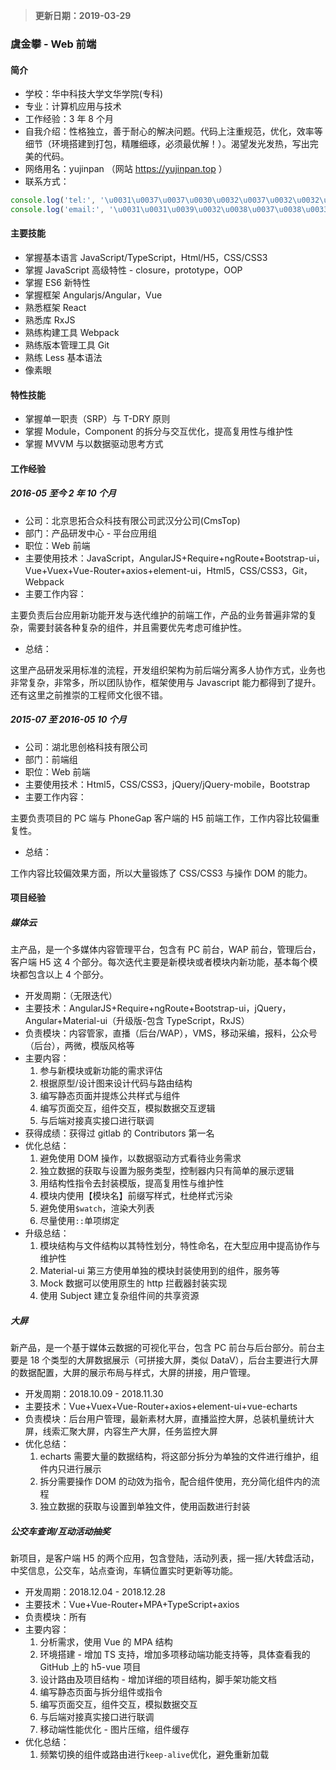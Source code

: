 > **更新日期：2019-03-29**

### 虞金攀 - Web 前端

#### 简介

- 学校：华中科技大学文华学院(专科)
- 专业：计算机应用与技术
- 工作经验：3 年 8 个月
- 自我介绍：性格独立，善于耐心的解决问题。代码上注重规范，优化，效率等细节（环境搭建到打包，精雕细琢，必须最优解！）。渴望发光发热，写出完美的代码。
- 网络用名：yujinpan （网站 https://yujinpan.top ）
- 联系方式：

```js
console.log('tel:', '\u0031\u0037\u0037\u0030\u0032\u0037\u0032\u0032\u0030\u0037\u0032');
console.log('email:', '\u0031\u0031\u0039\u0032\u0038\u0037\u0038\u0033\u0039\u0030\u0040\u0071\u0071\u002e\u0063\u006f\u006d');
```

#### 主要技能

- 掌握基本语言 JavaScript/TypeScript，Html/H5，CSS/CSS3
- 掌握 JavaScript 高级特性 - closure，prototype，OOP
- 掌握 ES6 新特性
- 掌握框架 Angularjs/Angular，Vue
- 熟悉框架 React
- 熟悉库 RxJS
- 熟练构建工具 Webpack
- 熟练版本管理工具 Git
- 熟练 Less 基本语法
- 像素眼

#### 特性技能

- 掌握单一职责（SRP）与 T-DRY 原则
- 掌握 Module，Component 的拆分与交互优化，提高复用性与维护性
- 掌握 MVVM 与以数据驱动思考方式

#### 工作经验

##### 2016-05 至今 2 年 10 个月

- 公司：北京思拓合众科技有限公司武汉分公司(CmsTop)
- 部门：产品研发中心 - 平台应用组
- 职位：Web 前端
- 主要使用技术：JavaScript，AngularJS+Require+ngRoute+Bootstrap-ui，Vue+Vuex+Vue-Router+axios+element-ui，Html5，CSS/CSS3，Git，Webpack
- 主要工作内容：

主要负责后台应用新功能开发与迭代维护的前端工作，产品的业务普遍非常的复杂，需要封装各种复杂的组件，并且需要优先考虑可维护性。

- 总结：

这里产品研发采用标准的流程，开发组织架构为前后端分离多人协作方式，业务也非常复杂，非常多，所以团队协作，框架使用与 Javascript 能力都得到了提升。还有这里之前推崇的工程师文化很不错。

##### 2015-07 至 2016-05 10 个月

- 公司：湖北思创格科技有限公司
- 部门：前端组
- 职位：Web 前端
- 主要使用技术：Html5，CSS/CSS3，jQuery/jQuery-mobile，Bootstrap
- 主要工作内容：

主要负责项目的 PC 端与 PhoneGap 客户端的 H5 前端工作，工作内容比较偏重复性。

- 总结：

工作内容比较偏效果方面，所以大量锻炼了 CSS/CSS3 与操作 DOM 的能力。

#### 项目经验

##### 媒体云

主产品，是一个多媒体内容管理平台，包含有 PC 前台，WAP 前台，管理后台，客户端 H5 这 4 个部分。每次迭代主要是新模块或者模块内新功能，基本每个模块都包含以上 4 个部分。

- 开发周期：（无限迭代）
- 主要技术：AngularJS+Require+ngRoute+Bootstrap-ui，jQuery，Angular+Material-ui（升级版-包含 TypeScript，RxJS）
- 负责模块：内容管家，直播（后台/WAP），VMS，移动采编，报料，公众号（后台），两微，模版风格等
- 主要内容：
  1. 参与新模块或新功能的需求评估
  2. 根据原型/设计图来设计代码与路由结构
  3. 编写静态页面并提炼公共样式与组件
  4. 编写页面交互，组件交互，模拟数据交互逻辑
  5. 与后端对接真实接口进行联调
- 获得成绩：获得过 gitlab 的 Contributors 第一名
- 优化总结：
  1. 避免使用 DOM 操作，以数据驱动方式看待业务需求
  2. 独立数据的获取与设置为服务类型，控制器内只有简单的展示逻辑
  3. 用结构性指令去封装模版，提高复用性与维护性
  4. 模块内使用【模块名】前缀写样式，杜绝样式污染
  5. 避免使用`$watch`，渲染大列表
  6. 尽量使用`::`单项绑定
- 升级总结：
  1. 模块结构与文件结构以其特性划分，特性命名，在大型应用中提高协作与维护性
  2. Material-ui 第三方使用单独的模块封装使用到的组件，服务等
  3. Mock 数据可以使用原生的 http 拦截器封装实现
  4. 使用 Subject 建立复杂组件间的共享资源

##### 大屏

新产品，是一个基于媒体云数据的可视化平台，包含 PC 前台与后台部分。前台主要是 18 个类型的大屏数据展示（可拼接大屏，类似 DataV），后台主要进行大屏的数据配置，大屏的展示布局与样式，大屏的拼接，用户管理。

- 开发周期：2018.10.09 - 2018.11.30
- 主要技术：Vue+Vuex+Vue-Router+axios+element-ui+vue-echarts
- 负责模块：后台用户管理，最新素材大屏，直播监控大屏，总装机量统计大屏，线索汇聚大屏，内容生产大屏，任务监控大屏
- 优化总结：
  1. echarts 需要大量的数据结构，将这部分拆分为单独的文件进行维护，组件内只进行展示
  2. 拆分需要操作 DOM 的动效为指令，配合组件使用，充分简化组件内的流程
  3. 独立数据的获取与设置到单独文件，使用函数进行封装

##### 公交车查询/互动活动抽奖

新项目，是客户端 H5 的两个应用，包含登陆，活动列表，摇一摇/大转盘活动，中奖信息，公交车，站点查询，车辆位置实时更新等功能。

- 开发周期：2018.12.04 - 2018.12.28
- 主要技术：Vue+Vue-Router+MPA+TypeScript+axios
- 负责模块：所有
- 主要内容：
  1. 分析需求，使用 Vue 的 MPA 结构
  2. 环境搭建 - 增加 TS 支持，增加多项移动端功能支持等，具体查看我的 GitHub 上的 h5-vue 项目
  3. 设计路由及项目结构 - 增加详细的项目结构，脚手架功能文档
  4. 编写静态页面与拆分组件或指令
  5. 编写页面交互，组件交互，模拟数据交互
  6. 与后端对接真实接口进行联调
  7. 移动端性能优化 - 图片压缩，组件缓存
- 优化总结：
  1. 频繁切换的组件或路由进行`keep-alive`优化，避免重新加载
